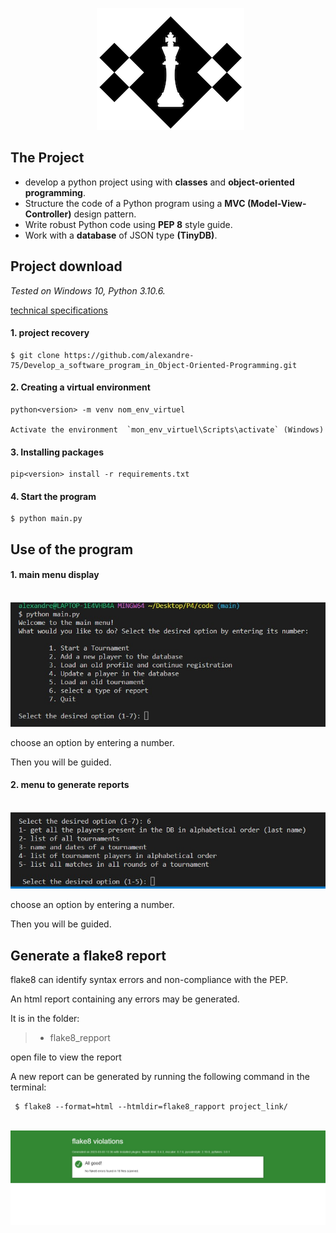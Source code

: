 <p align="center">
  <img src="picture\16007793690358_chess_club.png" alt="logo" />
</p>

## The Project

-  develop a python project using with <b>classes</b> and <b>object-oriented programming</b>.
- Structure the code of a Python program using a <b>MVC (Model-View-Controller)</b> design pattern.
- Write robust Python code using <b>PEP 8</b> style guide.
- Work with a <b>database</b> of JSON type <b>(TinyDB)</b>.

##  Project download

_Tested on Windows 10, Python 3.10.6._

[technical specifications](https://course.oc-static.com/projects/Python+FR/P4+-+D%C3%A9veloppez+un+programme+logiciel+en+utilisant+Python/Spe%CC%81cification+technique_De%CC%81veloppez+un+programme+logiciel+en+Python.pdf)

####  1. project recovery

    $ git clone https://github.com/alexandre-75/Develop_a_software_program_in_Object-Oriented-Programming.git

####  2. Creating a virtual environment

    python<version> -m venv nom_env_virtuel

    Activate the environment  `mon_env_virtuel\Scripts\activate` (Windows)

####  3. Installing packages
    pip<version> install -r requirements.txt
    
####  4. Start the program
    $ python main.py

## Use of the program
#### 1. main menu display
  <p>
  <img src="https://github.com/alexandre-75/Develop_a_software_program_in_Object-Oriented-Programming/blob/main/picture/Capture%20d%E2%80%99%C3%A9cran%202023-03-04%20180507.jpg?raw=true" alt="main menu" />
</p>
choose an option by entering a number.
  
Then you will be guided.
  
 #### 2. menu to generate reports
  <p>
  <img src="https://github.com/alexandre-75/Develop_a_software_program_in_Object-Oriented-Programming/blob/main/picture/Capture%20d%E2%80%99%C3%A9cran%202023-03-04%20180806.jpg?raw=true" alt="main menu" />
</p>
choose an option by entering a number.
  
Then you will be guided.

    
## Generate a flake8 report
    
flake8 can identify syntax errors and non-compliance with the PEP.

An html report containing any errors may be generated.

It is in the folder:

>- flake8_repport

open file <html> to view the report
 
A new report can be generated by running the following command in the terminal:

     $ flake8 --format=html --htmldir=flake8_rapport project_link/
  
  <p>
  <img src="https://github.com/alexandre-75/Develop_a_software_program_in_Object-Oriented-Programming/blob/main/picture/Capture%20d%E2%80%99%C3%A9cran%202023-03-03%20134012.jpg?raw=true" alt="main menu" />
</p>
  
